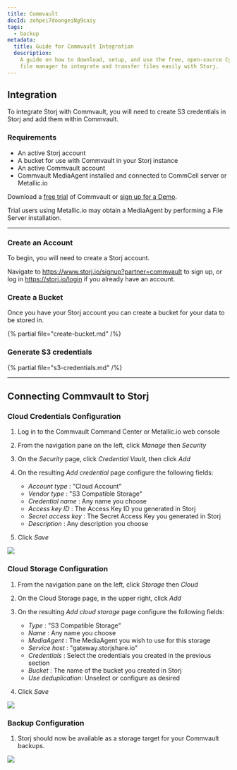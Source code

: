 ```yaml
---
title: Commvault
docId: zohpei7doongeiNg9caiy
tags:
  - backup
metadata:
  title: Guide for Commvault Integration
  description:
    A guide on how to download, setup, and use the free, open-source Cyberduck
    file manager to integrate and transfer files easily with Storj.
---
```


## Integration

To integrate Storj with Commvault, you will need to create S3 credentials in Storj and add them within Commvault.

### Requirements

- An active Storj account
- A bucket for use with Commvault in your Storj instance
- An active Commvault account
- Commvault MediaAgent installed and connected to CommCell server or Metallic.io


Download a [free trial](https://www.commvault.com/free-trial-form) of Commvault or [sign up for a Demo](https://www.commvault.com/request-demo).

Trial users using Metallic.io may obtain a MediaAgent by performing a File Server installation.

---

### Create an Account

To begin, you will need to create a Storj account.

Navigate to <https://www.storj.io/signup?partner=commvault> to sign up, or log in <https://storj.io/login> if you already have an account.

### Create a Bucket

Once you have your Storj account you can create a bucket for your data to be stored in.

{% partial file="create-bucket.md" /%}

### Generate S3 credentials

{% partial file="s3-credentials.md" /%}

---

## Connecting Commvault to Storj

### Cloud Credentials Configuration

1. Log in to the Commvault Command Center or Metallic.io web console

1. From the navigation pane on the left, click _Manage_ then _Security_

1. On the _Security_ page, click _Credential Vault_, then click _Add_

1. On the resulting _Add credential_ page configure the following fields:
   * _Account type_ : "Cloud Account"
   * _Vendor type_ : "S3 Compatible Storage"
   * _Credential name_ : Any name you choose
   * _Access key ID_ : The Access Key ID you generated in Storj
   * _Secret access key_ : The Secret Access Key you generated in Storj
   * _Description_ : Any description you choose

1.  Click _Save_

![](https://link.storjshare.io/raw/jua7rls6hkx5556qfcmhrqed2tfa/docs/images/Commvault%20add%20credential.png)


### Cloud Storage Configuration

1. From the navigation pane on the left, click _Storage_ then _Cloud_

1. On the Cloud Storage page, in the upper right, click _Add_ 

1. On the resulting _Add cloud storage_ page configure the following fields:
   * _Type_ : "S3 Compatible Storage"
   * _Name_ : Any name you choose
   * _MediaAgent_ : The MediaAgent you wish to use for this storage
   * _Service host_ : "gateway.storjshare.io"
   * _Credentials_ : Select the credentials you created in the previous section
   * _Bucket_ : The name of the bucket you created in Storj
   * _Use deduplication_:  Unselect or configure as desired

1.  Click _Save_

![](https://link.storjshare.io/raw/jua7rls6hkx5556qfcmhrqed2tfa/docs/images/Commvault%20add%20cloud%20storage.png)


### Backup Configuration

1.  Storj should now be available as a storage target for your Commvault backups.

![](https://link.storjshare.io/raw/jua7rls6hkx5556qfcmhrqed2tfa/docs/images/Commvault%20storage%20location.png)